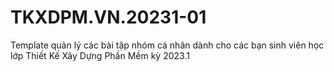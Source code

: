 # TKXDPM.VN.20231-01
Template quản lý các bài tập nhóm cá nhân dành cho các bạn sinh viên học lớp Thiết Kế Xây Dựng Phần Mềm kỳ 2023.1
